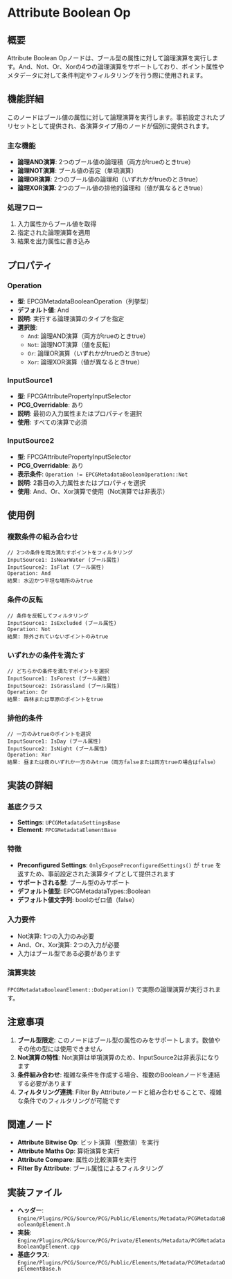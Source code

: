 # Attribute Boolean Op

## 概要
Attribute Boolean Opノードは、ブール型の属性に対して論理演算を実行します。And、Not、Or、Xorの4つの論理演算をサポートしており、ポイント属性やメタデータに対して条件判定やフィルタリングを行う際に使用されます。

## 機能詳細
このノードはブール値の属性に対して論理演算を実行します。事前設定されたプリセットとして提供され、各演算タイプ用のノードが個別に提供されます。

### 主な機能
- **論理AND演算**: 2つのブール値の論理積（両方がtrueのときtrue）
- **論理NOT演算**: ブール値の否定（単項演算）
- **論理OR演算**: 2つのブール値の論理和（いずれかがtrueのときtrue）
- **論理XOR演算**: 2つのブール値の排他的論理和（値が異なるときtrue）

### 処理フロー
1. 入力属性からブール値を取得
2. 指定された論理演算を適用
3. 結果を出力属性に書き込み

## プロパティ

### Operation
- **型**: EPCGMetadataBooleanOperation（列挙型）
- **デフォルト値**: And
- **説明**: 実行する論理演算のタイプを指定
- **選択肢**:
  - `And`: 論理AND演算（両方がtrueのときtrue）
  - `Not`: 論理NOT演算（値を反転）
  - `Or`: 論理OR演算（いずれかがtrueのときtrue）
  - `Xor`: 論理XOR演算（値が異なるときtrue）

### InputSource1
- **型**: FPCGAttributePropertyInputSelector
- **PCG_Overridable**: あり
- **説明**: 最初の入力属性またはプロパティを選択
- **使用**: すべての演算で必須

### InputSource2
- **型**: FPCGAttributePropertyInputSelector
- **PCG_Overridable**: あり
- **表示条件**: `Operation != EPCGMetadataBooleanOperation::Not`
- **説明**: 2番目の入力属性またはプロパティを選択
- **使用**: And、Or、Xor演算で使用（Not演算では非表示）

## 使用例

### 複数条件の組み合わせ
```
// 2つの条件を両方満たすポイントをフィルタリング
InputSource1: IsNearWater (ブール属性)
InputSource2: IsFlat (ブール属性)
Operation: And
結果: 水辺かつ平坦な場所のみtrue
```

### 条件の反転
```
// 条件を反転してフィルタリング
InputSource1: IsExcluded (ブール属性)
Operation: Not
結果: 除外されていないポイントのみtrue
```

### いずれかの条件を満たす
```
// どちらかの条件を満たすポイントを選択
InputSource1: IsForest (ブール属性)
InputSource2: IsGrassland (ブール属性)
Operation: Or
結果: 森林または草原のポイントをtrue
```

### 排他的条件
```
// 一方のみtrueのポイントを選択
InputSource1: IsDay (ブール属性)
InputSource2: IsNight (ブール属性)
Operation: Xor
結果: 昼または夜のいずれか一方のみtrue（両方falseまたは両方trueの場合はfalse）
```

## 実装の詳細

### 基底クラス
- **Settings**: `UPCGMetadataSettingsBase`
- **Element**: `FPCGMetadataElementBase`

### 特徴
- **Preconfigured Settings**: `OnlyExposePreconfiguredSettings()` が `true` を返すため、事前設定された演算タイプとして提供されます
- **サポートされる型**: ブール型のみサポート
- **デフォルト値型**: EPCGMetadataTypes::Boolean
- **デフォルト値文字列**: boolのゼロ値（false）

### 入力要件
- Not演算: 1つの入力のみ必要
- And、Or、Xor演算: 2つの入力が必要
- 入力はブール型である必要があります

### 演算実装
`FPCGMetadataBooleanElement::DoOperation()` で実際の論理演算が実行されます。

## 注意事項

1. **ブール型限定**: このノードはブール型の属性のみをサポートします。数値やその他の型には使用できません
2. **Not演算の特性**: Not演算は単項演算のため、InputSource2は非表示になります
3. **条件組み合わせ**: 複雑な条件を作成する場合、複数のBooleanノードを連結する必要があります
4. **フィルタリング連携**: Filter By Attributeノードと組み合わせることで、複雑な条件でのフィルタリングが可能です

## 関連ノード
- **Attribute Bitwise Op**: ビット演算（整数値）を実行
- **Attribute Maths Op**: 算術演算を実行
- **Attribute Compare**: 属性の比較演算を実行
- **Filter By Attribute**: ブール属性によるフィルタリング

## 実装ファイル
- **ヘッダー**: `Engine/Plugins/PCG/Source/PCG/Public/Elements/Metadata/PCGMetadataBooleanOpElement.h`
- **実装**: `Engine/Plugins/PCG/Source/PCG/Private/Elements/Metadata/PCGMetadataBooleanOpElement.cpp`
- **基底クラス**: `Engine/Plugins/PCG/Source/PCG/Public/Elements/Metadata/PCGMetadataOpElementBase.h`

